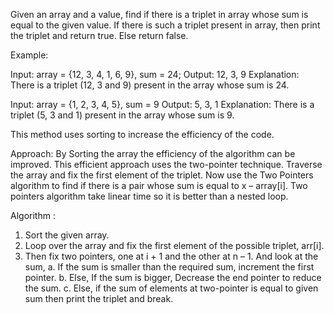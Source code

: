 Given an array and a value, find if there is a triplet in array whose sum is equal to the given value. If there is such a triplet present in array, then print the triplet and return true. Else return false.

Example:

Input: array = {12, 3, 4, 1, 6, 9}, sum = 24;
Output: 12, 3, 9
Explanation: There is a triplet (12, 3 and 9) present
in the array whose sum is 24. 

Input: array = {1, 2, 3, 4, 5}, sum = 9
Output: 5, 3, 1
Explanation: There is a triplet (5, 3 and 1) present 
in the array whose sum is 9. 
 
 This method uses sorting to increase the efficiency of the code.

Approach: By Sorting the array the efficiency of the algorithm can be improved. This efficient approach uses the two-pointer technique. Traverse the array and fix the first element of the triplet. Now use the Two Pointers algorithm to find if there is a pair whose sum is equal to x – array[i]. Two pointers algorithm take linear time so it is better than a nested loop.

Algorithm :
1. Sort the given array.
2. Loop over the array and fix the first element of the possible triplet, arr[i].
3. Then fix two pointers, one at i + 1 and the other at n – 1. And look at the sum,
   a. If the sum is smaller than the required sum, increment the first pointer.
   b. Else, If the sum is bigger, Decrease the end pointer to reduce the sum.
   c. Else, if the sum of elements at two-pointer is equal to given sum then print the triplet and break.
